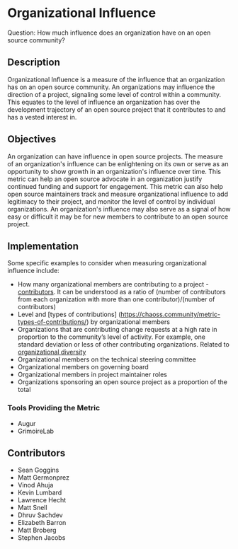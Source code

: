 # Organizational Influence

Question: How much influence does an organization have on an open source community?


## Description

Organizational Influence is a measure of the influence that an organization has on an open source community. An organizations may influence the direction of a project, signaling some level of control within a community. This equates to the level of influence an organization has over the development trajectory of an open source project that it contributes to and has a vested interest in.


## Objectives

An organization can have influence in open source projects. The measure of an organization's influence can be enlightening on its own or serve as an opportunity to show growth in an organization's influence over time. This metric can help an open source advocate in an organization justify continued funding and support for engagement. This metric can also help open source maintainers track and measure organizational influence to add legitimacy to their project, and monitor the level of control by individual organizations. An organization's influence may also serve as a signal of how easy or difficult it may be for new members to contribute to an open source project. 


## Implementation

Some specific examples to consider when measuring organizational influence include: 

* How many organizational members are contributing to a project - [contributors](https://chaoss.community/metric-contributors/). It can be understood as a ratio of (number of contributors from each organization with more than one contributor)/(number of contributors)
* Level and [types of contributions]  (https://chaoss.community/metric-types-of-contributions/) by organizational members
* Organizations that are contributing change requests at a high rate in proportion to the community’s level of activity. For example, one standard deviation or less of other contributing organizations. Related to [organizational diversity](https://chaoss.community/metric-organizational-diversity/)
* Organizational members on the technical steering committee
* Organizational members on governing board
* Organizational members in project maintainer roles 
* Organizations sponsoring an open source project as a proportion of the total

### Tools Providing the Metric

* Augur
* GrimoireLab

## Contributors

* Sean Goggins
* Matt Germonprez
* Vinod Ahuja
* Kevin Lumbard 
* Lawrence Hecht
* Matt Snell
* Dhruv Sachdev
* Elizabeth Barron
* Matt Broberg
* Stephen Jacobs
